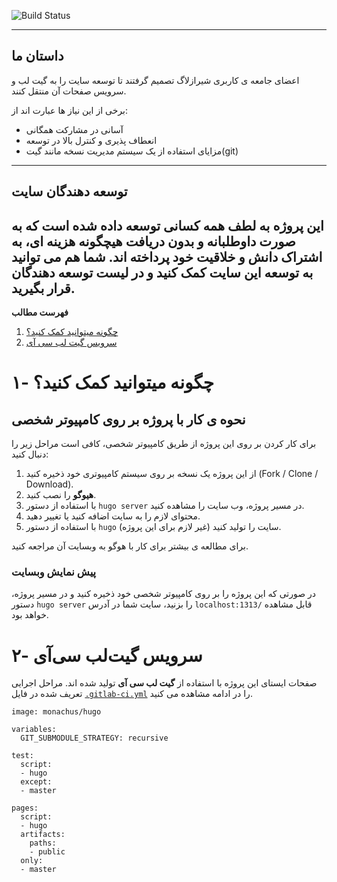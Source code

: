 ![Build Status](https://gitlab.com/shirazlug/shirazlug.gitlab.io/badges/master/build.svg)

---
## داستان ما

 اعضای جامعه ی کاربری شیرازلاگ تصمیم گرفتند تا توسعه سایت را
 به گیت لب و سرویس صفحات آن منتقل کنند.

برخی از این نیاز ها عبارت اند از:

- آسانی در مشارکت همگانی
- انعطاف پذیری و کنترل بالا در توسعه
- مزایای استفاده از یک سیستم مدیریت نسخه مانند گیت(git)


---
## توسعه دهندگان سایت

این پروژه به لطف همه کسانی توسعه داده شده است که به صورت داوطلبانه و بدون دریافت هیچگونه هزینه ای، به اشتراک دانش و خلاقیت خود پرداخته اند. شما هم می توانید به توسعه این سایت کمک کنید و در لیست توسعه دهندگان قرار بگیرید.
---

<!-- START doctoc generated TOC please keep comment here to allow auto update -->
<!-- DON'T EDIT THIS SECTION, INSTEAD RE-RUN doctoc TO UPDATE -->
**فهرست مطالب** 

1. [چگونه میتوانید کمک کنید؟](#%DA%86%DA%AF%D9%88%D9%86%D9%87-%D9%85%DB%8C%D8%AA%D9%88%D8%A7%D9%86%DB%8C%D8%AF-%DA%A9%D9%85%DA%A9-%DA%A9%D9%86%DB%8C%D8%AF%D8%9F)
2. [سرویس گیت لب سی آی](#%D8%B3%D8%B1%D9%88%DB%8C%D8%B3-%DA%AF%DB%8C%D8%AA-%D9%84%D8%A8-%D8%B3%DB%8C-%D8%A2%DB%8C)

<!-- END doctoc generated TOC please keep comment here to allow auto update -->


# ۱- چگونه میتوانید کمک کنید؟

## نحوه ی کار با پروژه بر روی کامپیوتر شخصی
برای کار کردن بر روی این پروژه از طریق کامپیوتر شخصی، کافی است مراحل زیر را دنبال کنید:

  1. از این پروژه یک نسخه بر روی سیستم کامپیوتری خود ذخیره کنید (Fork / Clone / Download).
  2. **هیوگو** را نصب کنید.
  3. با استفاده از دستور 
  `hugo server`
  در مسیر پروژه، وب سایت را مشاهده کنید.
  4. محتوای لازم را به سایت اضافه کنید یا تغییر دهید.
  5. با استفاده از دستور 
  `hugo`
  سایت را تولید کنید (غیر لازم برای این پروژه).

برای مطالعه ی بیشتر برای کار با هوگو به وبسایت آن مراجعه کنید. 

### پیش نمایش وبسایت

در صورتی که این پروژه را بر روی کامپیوتر شخصی خود ذخیره کنید و در مسیر پروژه، دستور
`hugo server`
را بزنید، سایت شما در آدرس
`localhost:1313/`
قابل مشاهده خواهد بود.

# ۲- سرویس گیت‌لب سی‌آی

صفحات ایستای این پروژه با استفاده از 
**گیت لب سی آی**
تولید شده اند. مراحل اجرایی تعریف شده در فایل 
[`.gitlab-ci.yml`](.gitlab-ci.yml)
را در ادامه مشاهده می کنید.

<div dir="ltr">
    
    image: monachus/hugo

    variables:
      GIT_SUBMODULE_STRATEGY: recursive

    test:
      script:
      - hugo
      except:
      - master

    pages:
      script:
      - hugo
      artifacts:
        paths:
        - public
      only:
      - master
      


